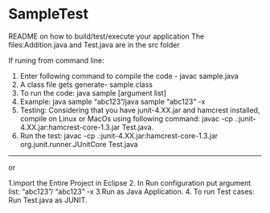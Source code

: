 # SampleTest
README on how to build/test/execute your application
The files:Addition.java and Test.java are in the src folder

If runing from command line:

1.	Enter following command to compile the code - javac sample.java
2.	A class file gets generate- sample.class
3.	To run the code: java sample [argument list]
4.	Example: java sample “abc123”/java sample “abc123” -x
5.	Testing: Considering that you have junit-4.XX.jar and hamcrest installed, compile on Linux or MacOs using following command: javac -cp .:junit-4.XX.jar:hamcrest-core-1.3.jar Test.java.
6.	Run the test: javac -cp .:junit-4.XX.jar:hamcrest-core-1.3.jar org.junit.runner.JUnitCore Test.java
-----------------------------------------------------------------------
or

1.import the Entire Project in Eclipse
2. In Run configuration put argument list: “abc123”/ “abc123” -x
3.Run as Java Application.
4. To run Test cases: Run Test.java as JUNIT.
